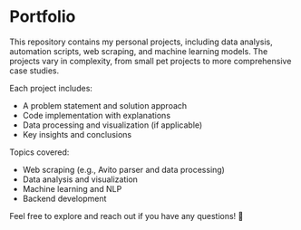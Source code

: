 # Portfolio
This repository contains my personal projects, including data analysis, automation scripts, web scraping, and machine learning models. The projects vary in complexity, from small pet projects to more comprehensive case studies.

Each project includes:
- A problem statement and solution approach
- Code implementation with explanations
- Data processing and visualization (if applicable)
- Key insights and conclusions

Topics covered:
- Web scraping (e.g., Avito parser and data processing)
- Data analysis and visualization
- Machine learning and NLP
- Backend development

Feel free to explore and reach out if you have any questions! 🚀
